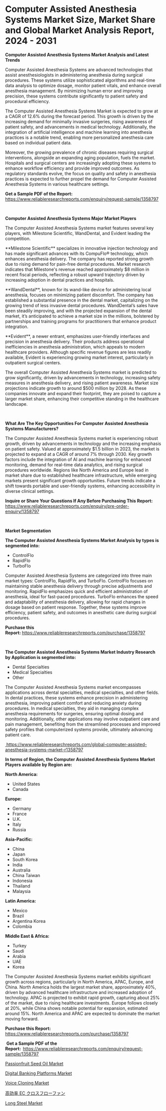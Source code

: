 <p><h1>Computer Assisted Anesthesia Systems Market Size, Market Share and Global Market Analysis Report, 2024 - 2031</h1></p><p><strong>Computer Assisted Anesthesia Systems Market Analysis and Latest Trends</strong></p>
<p><p>Computer Assisted Anesthesia Systems are advanced technologies that assist anesthesiologists in administering anesthesia during surgical procedures. These systems utilize sophisticated algorithms and real-time data analysis to optimize dosage, monitor patient vitals, and enhance overall anesthesia management. By minimizing human error and improving precision, these systems contribute significantly to patient safety and procedural efficiency.</p><p>The Computer Assisted Anesthesia Systems Market is expected to grow at a CAGR of 12.6% during the forecast period. This growth is driven by the increasing demand for minimally invasive surgeries, rising awareness of patient safety, and advancements in medical technology. Additionally, the integration of artificial intelligence and machine learning into anesthesia practices is a notable trend, enabling more personalized anesthesia care based on individual patient data.</p><p>Moreover, the growing prevalence of chronic diseases requiring surgical interventions, alongside an expanding aging population, fuels the market. Hospitals and surgical centers are increasingly adopting these systems to enhance workflow efficiency and provide improved outcomes. As regulatory standards evolve, the focus on quality and safety in anesthesia practices is expected to further propel the demand for Computer Assisted Anesthesia Systems in various healthcare settings.</p></p>
<p><strong>Get a Sample PDF of the Report:&nbsp;</strong> <a href="https://www.reliableresearchreports.com/enquiry/request-sample/1358797">https://www.reliableresearchreports.com/enquiry/request-sample/1358797</a></p>
<p>&nbsp;</p>
<p><strong>Computer Assisted Anesthesia Systems Major Market Players</strong></p>
<p><p>The Computer Assisted Anesthesia Systems market features several key players, with Milestone Scientific, WandDental, and Evident leading the competition. </p><p>**Milestone Scientific** specializes in innovative injection technology and has made significant advances with its CompuFlo® technology, which enhances anesthesia delivery. The company has reported strong growth due to rising demand for pain-free dental procedures. Market research indicates that Milestone's revenue reached approximately $8 million in recent fiscal periods, reflecting a robust upward trajectory driven by increasing adoption in dental practices and hospitals.</p><p>**WandDental**, known for its wand-like device for administering local anesthesia, focuses on minimizing patient discomfort. The company has established a substantial presence in the dental market, capitalizing on the growing trend of less invasive dental procedures. WandDental’s sales have been steadily improving, and with the projected expansion of the dental market, it’s anticipated to achieve a market size in the millions, bolstered by partnerships and training programs for practitioners that enhance product integration.</p><p>**Evident**, a newer entrant, emphasizes user-friendly interfaces and precision in anesthesia delivery. Their products address operational inefficiencies in anesthesia administration, which appeals to modern healthcare providers. Although specific revenue figures are less readily available, Evident is experiencing growing market interest, particularly in outpatient surgical centers.</p><p>The overall Computer Assisted Anesthesia Systems market is predicted to grow significantly, driven by advancements in technology, increasing safety measures in anesthesia delivery, and rising patient awareness. Market size projections indicate growth to around $500 million by 2028. As these companies innovate and expand their footprint, they are poised to capture a larger market share, enhancing their competitive standing in the healthcare landscape.</p></p>
<p>&nbsp;</p>
<p><strong>What Are The Key Opportunities For Computer Assisted Anesthesia Systems Manufacturers?</strong></p>
<p><p>The Computer Assisted Anesthesia Systems market is experiencing robust growth, driven by advancements in technology and the increasing emphasis on patient safety. Valued at approximately $1.5 billion in 2023, the market is projected to expand at a CAGR of around 7% through 2030. Key growth factors include the integration of AI and machine learning for enhanced monitoring, demand for real-time data analytics, and rising surgical procedures worldwide. Regions like North America and Europe lead in market share due to established healthcare infrastructure, while emerging markets present significant growth opportunities. Future trends indicate a shift towards portable and user-friendly systems, enhancing accessibility in diverse clinical settings.</p></p>
<p><strong>Inquire or Share Your Questions If Any Before Purchasing This Report:</strong> <a href="https://www.reliableresearchreports.com/enquiry/pre-order-enquiry/1358797">https://www.reliableresearchreports.com/enquiry/pre-order-enquiry/1358797</a></p>
<p>&nbsp;</p>
<p><strong>Market Segmentation</strong></p>
<p><strong>The Computer Assisted Anesthesia Systems Market Analysis by types is segmented into:</strong></p>
<p><ul><li>ControlFlo</li><li>RapidFlo</li><li>TurboFlo</li></ul></p>
<p><p>Computer Assisted Anesthesia Systems are categorized into three main market types: ControlFlo, RapidFlo, and TurboFlo. ControlFlo focuses on maintaining stable anesthesia delivery through precise adjustments and monitoring. RapidFlo emphasizes quick and efficient administration of anesthesia, ideal for fast-paced procedures. TurboFlo enhances the speed and adaptability of anesthesia delivery, allowing for rapid changes in dosage based on patient response. Together, these systems improve efficiency, patient safety, and outcomes in anesthetic care during surgical procedures.</p></p>
<p><strong>Purchase this Report:&nbsp;</strong><a href="https://www.reliableresearchreports.com/purchase/1358797">https://www.reliableresearchreports.com/purchase/1358797</a></p>
<p>&nbsp;</p>
<p><strong>The Computer Assisted Anesthesia Systems Market Industry Research by Application is segmented into:</strong></p>
<p><ul><li>Dental Specialties</li><li>Medical Specialties</li><li>Other</li></ul></p>
<p><p>The Computer Assisted Anesthesia Systems market encompasses applications across dental specialties, medical specialties, and other fields. In dental practices, these systems enhance precision in administering anesthesia, improving patient comfort and reducing anxiety during procedures. In medical specialties, they aid in managing complex anesthesia requirements for surgeries, ensuring optimal dosing and monitoring. Additionally, other applications may involve outpatient care and pain management, benefiting from the streamlined processes and improved safety profiles that computerized systems provide, ultimately advancing patient care.</p></p>
<p><a href="https://www.reliableresearchreports.com/global-computer-assisted-anesthesia-systems-market-r1358797">&nbsp;https://www.reliableresearchreports.com/global-computer-assisted-anesthesia-systems-market-r1358797</a></p>
<p><strong>In terms of Region, the Computer Assisted Anesthesia Systems Market Players available by Region are:</strong></p>
<p>
    <p> <strong> North America: </strong>
        <ul>
            <li>United States</li>
            <li>Canada</li>
        </ul>
        </p> 
    <p> <strong> Europe: </strong>
        <ul>
            <li>Germany</li>
            <li>France</li>
            <li>U.K.</li>
            <li>Italy</li>
            <li>Russia</li>
        </ul>
        </p> 
    <p> <strong> Asia-Pacific: </strong>
        <ul>
            <li>China</li>
            <li>Japan</li>
            <li>South Korea</li>
            <li>India</li>
            <li>Australia</li>
            <li>China Taiwan</li>
            <li>Indonesia</li>
            <li>Thailand</li>
            <li>Malaysia</li>
        </ul>
        </p> 
    <p> <strong> Latin America: </strong>
        <ul>
            <li>Mexico</li>
            <li>Brazil</li>
            <li>Argentina Korea</li>
            <li>Colombia</li>
        </ul>
        </p> 
    <p> <strong> Middle East & Africa: </strong>
        <ul>
            <li>Turkey</li>
            <li>Saudi</li>
            <li>Arabia</li>
            <li>UAE</li>
            <li>Korea</li>
        </ul>
    </p>
    </p>
<p><p>The Computer Assisted Anesthesia Systems market exhibits significant growth across regions, particularly in North America, APAC, Europe, and China. North America holds the largest market share, approximately 40%, driven by advanced healthcare infrastructure and increased adoption of technology. APAC is projected to exhibit rapid growth, capturing about 25% of the market, due to rising healthcare investments. Europe follows closely at 20%, while China shows notable potential for expansion, estimated around 15%. North America and APAC are expected to dominate the market moving forward.</p></p>
<p><strong>Purchase this Report: </strong><a href="https://www.reliableresearchreports.com/purchase/1358797">https://www.reliableresearchreports.com/purchase/1358797</a></p>
<p>&nbsp;<strong>Get a Sample PDF of the Report:&nbsp;&nbsp;</strong><a href="https://www.reliableresearchreports.com/enquiry/request-sample/1358797">https://www.reliableresearchreports.com/enquiry/request-sample/1358797</a></p>
<p><strong></strong></p>
<p><p><a href="https://issuu.com/reportprime-2/docs/passionfruit-seed-oil-market-size-2_3d4f612b9a5bb0">Passionfruit Seed Oil Market</a></p><p><a href="https://www.linkedin.com/pulse/future-ready-strategic-insights-global-digital-banking-platforms-vwkqc?trackingId=ZEjiWSdlSPCwgscwKdQltQ%3D%3D">Digital Banking Platforms Market</a></p><p><a href="https://www.linkedin.com/pulse/strategic-insights-global-voice-cloning-market-trends-2024--ip8zc?trackingId=1eUcGTjwRy6qBPHhGyKnjA%3D%3D">Voice Cloning Market</a></p><p><a href="https://medium.com/@nonabeer1935/high-efficiency-ec-cross-flow-fans-market-%E3%81%AF-%E3%82%B3%E3%82%B9%E3%83%88%E7%AE%A1%E7%90%86%E3%81%A8%E5%8A%B9%E7%8E%87%E5%90%91%E4%B8%8A%E3%82%92%E5%84%AA%E5%85%88%E3%81%97%E3%81%BE%E3%81%99-%E3%81%95%E3%82%89%E3%81%AB-%E5%A0%B1%E5%91%8A%E6%9B%B8%E3%81%AF%E5%B8%82%E5%A0%B4%E3%81%AE%E9%9C%80%E8%A6%81%E9%9D%A2%E3%81%A8%E4%BE%9B%E7%B5%A6%E9%9D%A2%E3%81%AE%E4%B8%A1%E6%96%B9%E3%82%92%E3%82%AB%E3%83%90%E3%83%BC%E3%81%97%E3%81%A6%E3%81%84%E3%81%BE%E3%81%99-high-e36284a81f4f">高効率 EC クロスフローファン</a></p><p><a href="https://issuu.com/reportprime-2/docs/long-steel-market-size-2030.pptx_818004d30633cc">Long Steel Market</a></p></p>
